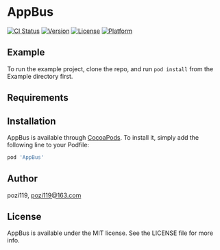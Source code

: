 # AppBus

[![CI Status](https://img.shields.io/travis/pozi119/AppBus.svg?style=flat)](https://travis-ci.org/pozi119/AppBus)
[![Version](https://img.shields.io/cocoapods/v/AppBus.svg?style=flat)](https://cocoapods.org/pods/AppBus)
[![License](https://img.shields.io/cocoapods/l/AppBus.svg?style=flat)](https://cocoapods.org/pods/AppBus)
[![Platform](https://img.shields.io/cocoapods/p/AppBus.svg?style=flat)](https://cocoapods.org/pods/AppBus)

## Example

To run the example project, clone the repo, and run `pod install` from the Example directory first.

## Requirements

## Installation

AppBus is available through [CocoaPods](https://cocoapods.org). To install
it, simply add the following line to your Podfile:

```ruby
pod 'AppBus'
```

## Author

pozi119, pozi119@163.com

## License

AppBus is available under the MIT license. See the LICENSE file for more info.
